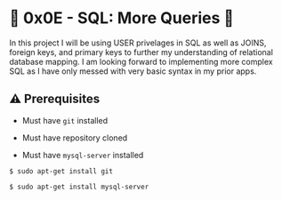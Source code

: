 # :shell: 0x0E - SQL: More Queries :shell:

In this project I will be using USER privelages in SQL as well as JOINS, foreign keys, and primary keys to further my understanding of relational database mapping. I am looking forward to implementing more complex SQL as I have only messed with very basic syntax in my prior apps.


## :warning: Prerequisites

* Must have `git` installed

* Must have repository cloned

* Must have `mysql-server` installed

```
$ sudo apt-get install git
```

```
$ sudo apt-get install mysql-server
```
